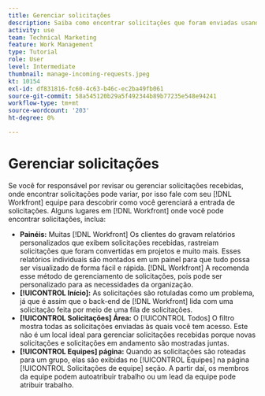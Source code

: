 ```yaml
---
title: Gerenciar solicitações
description: Saiba como encontrar solicitações que foram enviadas usando painéis, [!UICONTROL Início], o [!UICONTROL Solicitações] ou a [!UICONTROL Equipes] em [!DNL  Workfront].
activity: use
team: Technical Marketing
feature: Work Management
type: Tutorial
role: User
level: Intermediate
thumbnail: manage-incoming-requests.jpeg
kt: 10154
exl-id: df831816-fc60-4c63-b46c-ec2ba49fb061
source-git-commit: 58a545120b29a5f492344b89b77235e548e94241
workflow-type: tm+mt
source-wordcount: '203'
ht-degree: 0%

---
```


# Gerenciar solicitações

Se você for responsável por revisar ou gerenciar solicitações recebidas, onde encontrar solicitações pode variar, por isso fale com seu [!DNL Workfront] equipe para descobrir como você gerenciará a entrada de solicitações. Alguns lugares em [!DNL Workfront] onde você pode encontrar solicitações, inclua:

* **Painéis:** Muitas [!DNL Workfront] Os clientes do gravam relatórios personalizados que exibem solicitações recebidas, rastreiam solicitações que foram convertidas em projetos e muito mais. Esses relatórios individuais são montados em um painel para que tudo possa ser visualizado de forma fácil e rápida. [!DNL Workfront] A recomenda esse método de gerenciamento de solicitações, pois pode ser personalizado para as necessidades da organização.
* **[!UICONTROL Início]:** As solicitações são rotuladas como um problema, já que é assim que o back-end de [!DNL Workfront] lida com uma solicitação feita por meio de uma fila de solicitações.
* **[!UICONTROL Solicitações] Área:** O [!UICONTROL Todos] O filtro mostra todas as solicitações enviadas às quais você tem acesso. Este não é um local ideal para gerenciar solicitações recebidas porque novas solicitações e solicitações em andamento são mostradas juntas.
* **[!UICONTROL Equipes] página:** Quando as solicitações são roteadas para um grupo, elas são exibidas no [!UICONTROL Equipes] na página [!UICONTROL Solicitações de equipe] seção. A partir daí, os membros da equipe podem autoatribuir trabalho ou um lead da equipe pode atribuir trabalho.
